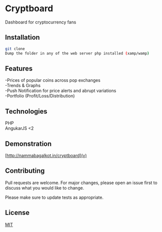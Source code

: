 # Cryptboard

Dashboard for cryptocurrency fans

## Installation

```bash
git clone
Dump the folder in any of the web server php installed (xamp/wamp)
```

## Features
-Prices of popular coins across pop exchanges <br/>
-Trends & Graphs<br/>
-Push Notification for price alerts and abrupt variations<br/>
-Portfolio (Profit/Loss/Distribution)

## Technologies
PHP <br/> AngukarJS <2

## Demonstration
[http://nammabagalkot.in/cryptboard](v)


## Contributing
Pull requests are welcome. For major changes, please open an issue first to discuss what you would like to change.

Please make sure to update tests as appropriate.

## License
[MIT](https://choosealicense.com/licenses/mit/)
